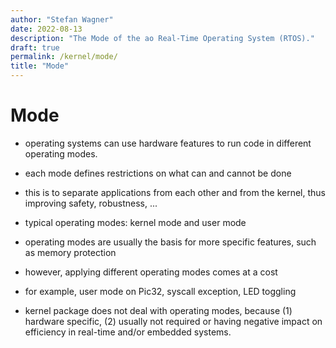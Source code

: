 ```yaml
---
author: "Stefan Wagner"
date: 2022-08-13
description: "The Mode of the ao Real-Time Operating System (RTOS)."
draft: true
permalink: /kernel/mode/
title: "Mode"
---
```


# Mode

- operating systems can use hardware features to run code in different operating modes.
- each mode defines restrictions on what can and cannot be done
- this is to separate applications from each other and from the kernel, thus improving safety, robustness, ...
- typical operating modes: kernel mode and user mode
- operating modes are usually the basis for more specific features, such as memory protection

- however, applying different operating modes comes at a cost
- for example, user mode on Pic32, syscall exception, LED toggling 

- kernel package does not deal with operating modes, because (1) hardware specific, (2) usually not required or having negative impact on efficiency in real-time and/or embedded systems.

